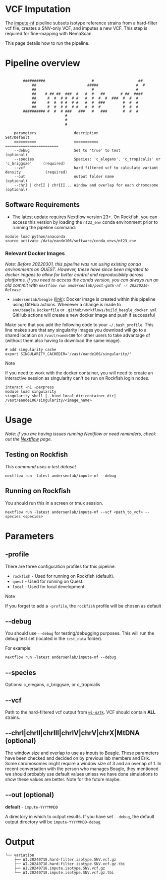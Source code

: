 # VCF Imputation

The [impute-nf](https://github.com/AndersenLab/impute-nf) pipeline subsets isotype reference strains from a hard-filter vcf file, creates a SNV-only VCF, and imputes a new VCF. This step is required for fine-mapping with NemaScan.

This page details how to run the pipeline.

# Pipeline overview

```

        ##########                     #                    ##
            ##                       #####                 #  #
            ##                         #                   #
            ##    # ## ##  ###  #   #  #   ##       # ##  ####
            ##     #  #  # #  # #   #  #  #  #  ###  #  #  #
            ##     #  #  # #  # #   #  #  ###        #  #  #
            ##     #  #  # #  # #   #  #  #          #  #  #
        ########## #  #  # ###   ###   #   ###       #  #  #
                           #
                           #
                           #

    parameters                 description                                              Set/Default
    ==========                 ===========                                              ========================
    --debug                    Set to 'true' to test                                    (optional)
    --species                  Species: 'c_elegans', 'c_tropicalis' or 'c_briggsae'     (required)
    --vcf                      hard filtered vcf to calculate variant density           (required)
    --out                      output folder name                                       (optional)
    --chrI | chrII | chrIII... Window and overlap for each chromosome                   (optional)

```

## Software Requirements

* The latest update requires Nextflow version 23+. On Rockfish, you can access this version by loading the `nf23_env` conda environment prior to running the pipeline command:

```
module load python/anaconda
source activate /data/eande106/software/conda_envs/nf23_env
```

### Relevant Docker Images

*Note: Before 20220301, this pipeline was run using existing conda environments on QUEST. However, these have since been migrated to docker imgaes to allow for better control and reproducibility across platforms. If you need to access the conda version, you can always run an old commit with `nextflow run andersenlab/post-gatk-nf -r 20220216-Release`*

* `andersenlab/beagle` ([link](https://hub.docker.com/r/andersenlab/beagle)): Docker image is created within this pipeline using GitHub actions. Whenever a change is made to `env/beagle.Dockerfile` or `.github/workflows/build_beagle_docker.yml` GitHub actions will create a new docker image and push if successful

Make sure that you add the following code to your `~/.bash_profile`. This line makes sure that any singularity images you download will go to a shared location on `/vast/eande106` for other users to take advantage of (without them also having to download the same image).

```
# add singularity cache
export SINGULARITY_CACHEDIR='/vast/eande106/singularity/'
```

>[!Note]
>If you need to work with the docker container, you will need to create an interactive session as singularity can't be run on Rockfish login nodes.
>	
>```
>interact -n1 -pexpress
>module load singularity
>singularity shell [--bind local_dir:container_dir] /vast/eande106/singularity/<image_name>
>```

# Usage

*Note: if you are having issues running Nextflow or need reminders, check out the [Nextflow](http://andersenlab.org/dry-guide/rockfish/rf-nextflow/) page.*

## Testing on Rockfish

*This command uses a test dataset*

```
nextflow run -latest andersenlab/impute-nf --debug
```

## Running on Rockfish

You should run this in a screen or tmux session.

```
nextflow run -latest andersenlab/impute-nf --vcf <path_to_vcf> --species <species>
```

# Parameters

## -profile

There are three configuration profiles for this pipeline.

* `rockfish` - Used for running on Rockfish (default).
* `quest`    - Used for running on Quest.
* `local`    - Used for local development.

>[!Note]
>If you forget to add a `-profile`, the `rockfish` profile will be chosen as default

## --debug

You should use `--debug` for testing/debugging purposes. This will run the debug test set (located in the `test_data` folder).

For example:

```
nextflow run -latest andersenlab/impute-nf --debug
```

## --species

Options: c_elegans, c_briggsae, or c_tropicalis

## --vcf

Path to the hard-filtered vcf output from [`wi-gatk`](https://github.com/AndersenLab/wi-gatk). VCF should contain **ALL** strains.

## --chrI|chrII|chrIII|chrIV|chrV|chrX|MtDNA (optional)

The window size and overlap to use as inputs to Beagle. These parameters have been checked and decided on by previous lab members and Erik. Some chromosomes might require a window size of 3 and an overlap of 1. In recent conversation with the person who manages Beagle, they mentioned we should probably use default values unless we have done simulations to show these values are better. Note for the future maybe.

## --out (optional)

__default__ - `impute-YYYYMMDD`

A directory in which to output results. If you have set `--debug`, the default output directory will be `impute-YYYYMMDD-debug`.

# Output

```
└── variation
    ├── WI.20240718.hard-filter.isotype.SNV.vcf.gz
    ├── WI.20240718.hard-filter.isotype.SNV.vcf.gz.tbi
    ├── WI.20240718.impute.isotype.SNV.vcf.gz
    └── WI.20240718.impute.isotype.SNV.vcf.gz.tbi

```

